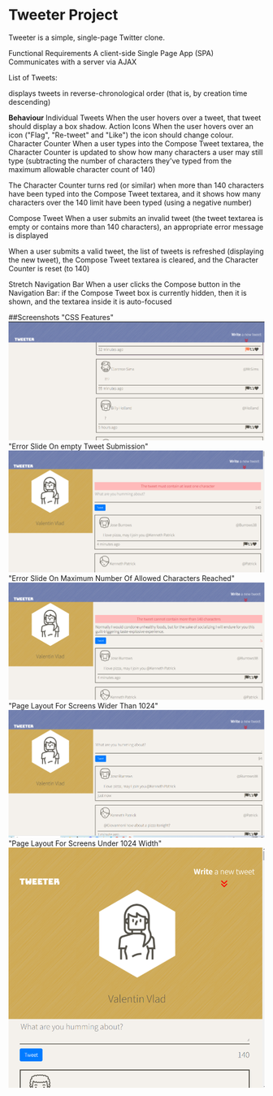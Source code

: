 # Tweeter Project

Tweeter is a simple, single-page Twitter clone.

Functional Requirements
A client-side Single Page App (SPA)
Communicates with a server via AJAX

List of Tweets:

displays tweets in reverse-chronological order (that is, by creation time descending)

<strong>Behaviour</strong>
Individual Tweets
When the user hovers over a tweet, that tweet should display a box shadow.
Action Icons
When the user hovers over an icon ("Flag", "Re-tweet" and "Like") the icon should change colour.
Character Counter
When a user types into the Compose Tweet textarea, the Character Counter is updated to show how many characters a user may still type (subtracting the number of characters they've typed from the maximum allowable character count of 140)

The Character Counter turns red (or similar) when more than 140 characters have been typed into the Compose Tweet textarea, and it shows how many characters over the 140 limit have been typed (using a negative number)

Compose Tweet
When a user submits an invalid tweet (the tweet textarea is empty or contains more than 140 characters), an appropriate error message is displayed

When a user submits a valid tweet, the list of tweets is refreshed (displaying the new tweet), the Compose Tweet textarea is cleared, and the Character Counter is reset (to 140)

Stretch
Navigation Bar
When a user clicks the Compose button in the Navigation Bar:
if the Compose Tweet box is currently hidden, then it is shown, and the textarea inside it is auto-focused

##Screenshots
"CSS Features"
!["CSS Features"](https://github.com/vvalentinv/myTweeter/blob/master/docs/CssFeatures.png)
"Error Slide On empty Tweet Submission"
!["Error Slide On empty Tweet Submission"](https://github.com/vvalentinv/myTweeter/blob/master/docs/errorSlideOnEmptyTweet.png)
"Error Slide On Maximum Number Of Allowed Characters Reached"
!["Error Slide On Maximum Number Of Allowed Characters Reached"](https://github.com/vvalentinv/myTweeter/blob/master/docs/errorSlideOnMaxCharacterLimitReached.png)
"Page Layout For Screens Wider Than 1024"
!["Page Layout For Screens Wider Than 1024"](https://github.com/vvalentinv/myTweeter/blob/master/docs/over1024screenWidth.png)
"Page Layout For Screens Under 1024 Width"
!["Page Layout For Screens Under 1024 Width"](https://github.com/vvalentinv/myTweeter/blob/master/docs/under1024screenWidth.png)

